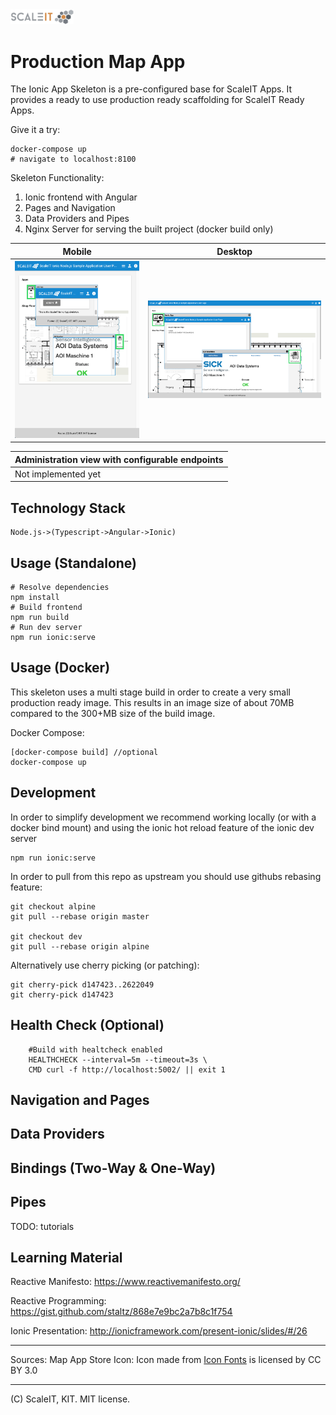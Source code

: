<img src="https://raw.githubusercontent.com/ScaleIT-Org/media-ressources/master/logo/scaleit-logo.png" width="20%"/>

# Production Map App

The Ionic App Skeleton is a pre-configured base for ScaleIT Apps. It provides a ready to use production ready scaffolding for ScaleIT Ready Apps.

Give it a try:

    docker-compose up
    # navigate to localhost:8100

Skeleton Functionality:

1) Ionic frontend with Angular
2) Pages and Navigation
2) Data Providers and Pipes
2) Nginx Server for serving the built project (docker build only)

| Mobile        | Desktop       |
| ------------- | ------------- |
| <img src="Resources/Store/Screenshots/Mobile%20Main%20Page.png?raw=true"/> | <img src="Resources/Store/Screenshots/Desktop%20Main%20Page.png?raw=true"/> |

|Administration view with configurable endpoints|
| ------------- |
| Not implemented yet |

## Technology Stack
    Node.js->(Typescript->Angular->Ionic)

## Usage (Standalone)

    # Resolve dependencies
    npm install
    # Build frontend
    npm run build 
    # Run dev server
    npm run ionic:serve

## Usage (Docker)

This skeleton uses a multi stage build in order to create a very small production ready image. This results in an image size of about 70MB compared to the 300+MB size of the build image.

Docker Compose:

    [docker-compose build] //optional
    docker-compose up
    
## Development

In order to simplify development we recommend working locally (or with a docker bind mount) and using the ionic hot reload feature of the ionic dev server

    npm run ionic:serve
    
In order to pull from this repo as upstream you should use githubs rebasing feature:

    git checkout alpine
    git pull --rebase origin master

    git checkout dev
    git pull --rebase origin alpine

Alternatively use cherry picking (or patching):

    git cherry-pick d147423..2622049
    git cherry-pick d147423
    
## Health Check (Optional)
        #Build with healtcheck enabled
        HEALTHCHECK --interval=5m --timeout=3s \
        CMD curl -f http://localhost:5002/ || exit 1
        
## Navigation and Pages
## Data Providers
## Bindings (Two-Way & One-Way)
## Pipes

TODO: tutorials 

## Learning Material

Reactive Manifesto: https://www.reactivemanifesto.org/

Reactive Programming: https://gist.github.com/staltz/868e7e9bc2a7b8c1f754

Ionic Presentation: http://ionicframework.com/present-ionic/slides/#/26


-----

Sources:
Map App Store Icon: Icon made from <a href="http://www.onlinewebfonts.com/icon">Icon Fonts</a> is licensed by CC BY 3.0

-----

(C) ScaleIT, KIT. MIT license.
